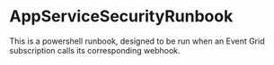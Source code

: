 # AppServiceSecurityRunbook
This is a powershell runbook, designed to be run when an Event Grid subscription calls its corresponding webhook.
